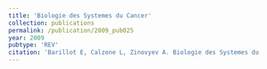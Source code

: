 ```yaml
---
title: 'Biologie des Systemes du Cancer'
collection: publications
permalink: /publication/2009_pub025
year: 2009
pubtype: 'REV'
citation: 'Barillot E, Calzone L, Zinovyev A. Biologie des Systemes du Cancer. 2009. <i>Med Sci (Paris)</i>. 2009 Jun-Jul;<b>25</b>(6-7):601-7.'
---
```

